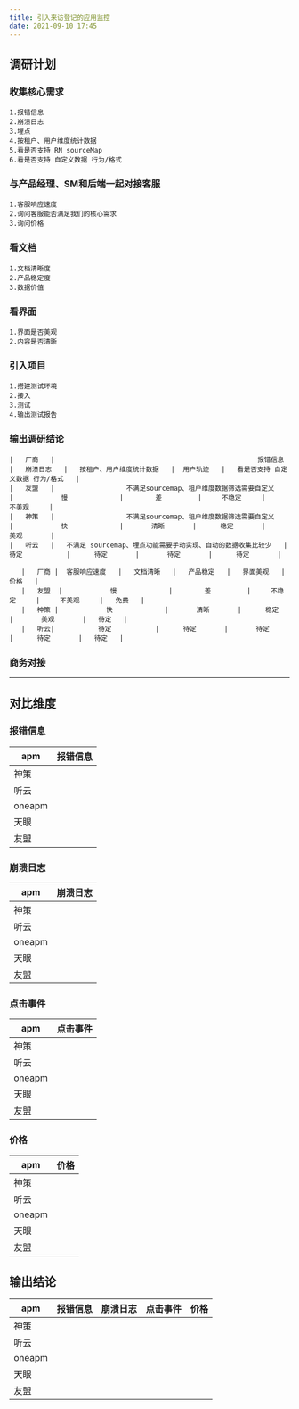```yaml
---
title: 引入来访登记的应用监控
date: 2021-09-10 17:45
---
```

## 调研计划

### 收集核心需求
    1.报错信息
    2.崩溃日志
    3.埋点
    4.按租户、用户维度统计数据
    5.看是否支持 RN sourceMap
    6.看是否支持 自定义数据 行为/格式
### 与产品经理、SM和后端一起对接客服
    1.客服响应速度
    2.询问客服能否满足我们的核心需求
    3.询问价格
### 看文档
    1.文档清晰度
    2.产品稳定度
    3.数据价值
### 看界面
    1.界面是否美观
    2.内容是否清晰
### 引入项目
    1.搭建测试环境
    2.接入
    3.测试
    4.输出测试报告
### 输出调研结论
```table
|   厂商   |                                                   报错信息                                                    |   崩溃日志   |   按租户、用户维度统计数据   |  用户轨迹   |   看是否支持 自定义数据 行为/格式   |  
|   友盟   |                  不满足sourcemap、租户维度数据筛选需要自定义                   |            慢             |        差         |     不稳定     |     不美观     |   
|   神策   |                  不满足sourcemap、租户维度数据筛选需要自定义                   |            快             |       清晰       |      稳定       |       美观       |   
|   听云   |   不满足 sourcemap、埋点功能需要手动实现、自动的数据收集比较少   |           待定           |      待定       |       待定       |      待定       |   

```

```table
   |   厂商 |  客服响应速度   |   文档清晰   |   产品稳定   |   界面美观   |   价格   |   
   |   友盟  |            慢             |        差         |     不稳定     |     不美观     |   免费   |   
   |   神策 |            快             |       清晰       |      稳定       |       美观       |   待定   |   
   |   听云|           待定           |      待定       |       待定       |      待定       |   待定   |   
```
### 商务对接

----------
## 对比维度

### 报错信息

|apm|报错信息|
|----| ---- |
|神策| |
|听云| | 
|oneapm| |
|天眼| |
|友盟| |

### 崩溃日志

|apm|崩溃日志|
|----| ---- |
|神策| |
|听云| | 
|oneapm| |
|天眼| |
|友盟| |

### 点击事件

|apm|点击事件|
|----| ---- |
|神策| |
|听云| | 
|oneapm| |
|天眼| |
|友盟| |

### 价格

|apm|价格|
|----| ---- |
|神策| |
|听云| | 
|oneapm| |
|天眼| |
|友盟| |

## 输出结论

|apm|报错信息|崩溃日志|点击事件|价格|
|----| ---- | ---- | ---- | ---- |
|神策| | | | |
|听云| | | | |
|oneapm| | | | |
|天眼| | | | |
|友盟| | | | |